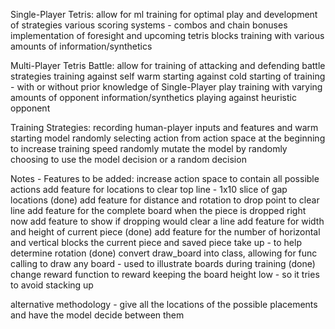 Single-Player Tetris:
allow for ml training for optimal play and development of strategies
various scoring systems - combos and chain bonuses
implementation of foresight and upcoming tetris blocks
training with various amounts of information/synthetics

Multi-Player Tetris Battle:
allow for training of attacking and defending battle strategies
training against self
warm starting against cold starting of training - with or without prior knowledge of Single-Player play
training with varying amounts of opponent information/synthetics
playing against heuristic opponent

Training Strategies:
recording human-player inputs and features and warm starting model
randomly selecting action from action space at the beginning to increase training speed
randomly mutate the model by randomly choosing to use the model decision or a random decision

Notes - Features to be added:
increase action space to contain all possible actions
add feature for locations to clear top line - 1x10 slice of gap locations (done)
add feature for distance and rotation to drop point to clear line
add feature for the complete board when the piece is dropped right now
add feature to show if dropping would clear a line
add feature for width and height of current piece (done)
add feature for the number of horizontal and vertical blocks the current piece and saved piece take up - to help determine rotation (done)
convert draw_board into class, allowing for func calling to draw any board - used to illustrate boards during training (done)
change reward function to reward keeping the board height low - so it tries to avoid stacking up

alternative methodology - give all the locations of the possible placements and have the model decide between them
